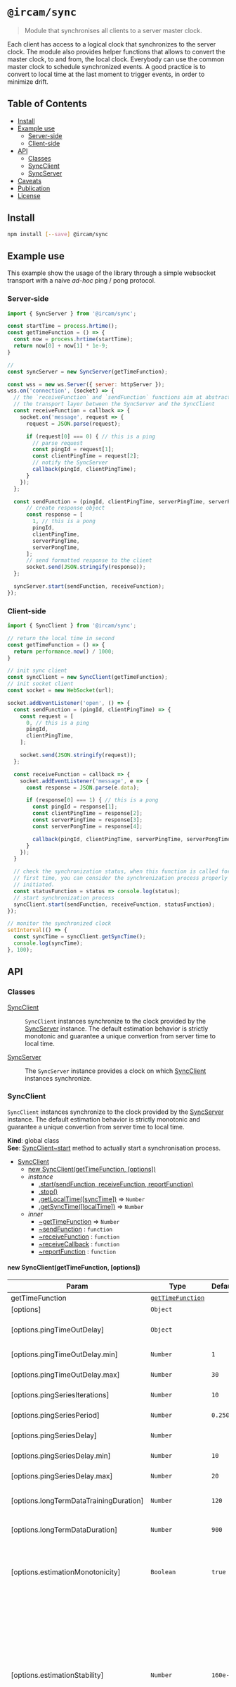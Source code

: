 # `@ircam/sync`

> Module that synchronises all clients to a server master clock. 

Each client has access to a logical clock that synchronizes to the server
clock. The module also provides helper functions that allows to convert the
master clock, to and from, the local clock. Everybody can use the common master
clock to schedule synchronized events. A good practice is to convert to local
time at the last moment to trigger events, in order to minimize drift.

## Table of Contents

<!-- toc -->

- [Install](#install)
- [Example use](#example-use)
  * [Server-side](#server-side)
  * [Client-side](#client-side)
- [API](#api)
  * [Classes](#classes)
  * [SyncClient](#syncclient)
  * [SyncServer](#syncserver)
- [Caveats](#caveats)
- [Publication](#publication)
- [License](#license)

<!-- tocstop -->

## Install

```sh
npm install [--save] @ircam/sync
```

## Example use

This example show the usage of the library through a simple websocket transport with a naive _ad-hoc_ ping / pong protocol.

### Server-side

```js
import { SyncServer } from '@ircam/sync';

const startTime = process.hrtime();
const getTimeFunction = () => {
  const now = process.hrtime(startTime);
  return now[0] + now[1] * 1e-9;
}

// 
const syncServer = new SyncServer(getTimeFunction);

const wss = new ws.Server({ server: httpServer });
wss.on('connection', (socket) => {
  // the `receiveFunction` and `sendFunction` functions aim at abstracting 
  // the transport layer between the SyncServer and the SyncClient
  const receiveFunction = callback => {
    socket.on('message', request => {
      request = JSON.parse(request);

      if (request[0] === 0) { // this is a ping
        // parse request
        const pingId = request[1];
        const clientPingTime = request[2];
        // notify the SyncServer
        callback(pingId, clientPingTime);
      }
    });
  };

  const sendFunction = (pingId, clientPingTime, serverPingTime, serverPongTime) => {
      // create response object
      const response = [
        1, // this is a pong
        pingId,
        clientPingTime,
        serverPingTime,
        serverPongTime,
      ];
      // send formatted response to the client
      socket.send(JSON.stringify(response));
  };

  syncServer.start(sendFunction, receiveFunction);
});
```

### Client-side

```js
import { SyncClient } from '@ircam/sync';

// return the local time in second
const getTimeFunction = () => {
  return performance.now() / 1000;
}

// init sync client
const syncClient = new SyncClient(getTimeFunction);
// init socket client
const socket = new WebSocket(url);

socket.addEventListener('open', () => {
  const sendFunction = (pingId, clientPingTime) => {
    const request = [
      0, // this is a ping
      pingId,
      clientPingTime,
    ];

    socket.send(JSON.stringify(request));
  };

  const receiveFunction = callback => {
    socket.addEventListener('message', e => {
      const response = JSON.parse(e.data);

      if (response[0] === 1) { // this is a pong
        const pingId = response[1];
        const clientPingTime = response[2];
        const serverPingTime = response[3];
        const serverPongTime = response[4];

        callback(pingId, clientPingTime, serverPingTime, serverPongTime);
      }
    });
  }

  // check the synchronization status, when this function is called for the 
  // first time, you can consider the synchronization process properly 
  // initiated.
  const statusFunction = status => console.log(status);
  // start synchronization process
  syncClient.start(sendFunction, receiveFunction, statusFunction);
});

// monitor the synchronized clock
setInterval(() => {
  const syncTime = syncClient.getSyncTime();
  console.log(syncTime);
}, 100);
```

## API

<!-- api -->

### Classes

<dl>
<dt><a href="#SyncClient">SyncClient</a></dt>
<dd><p><code>SyncClient</code> instances synchronize to the clock provided
by the <a href="#SyncServer">SyncServer</a> instance. The default estimation behavior is
strictly monotonic and guarantee a unique convertion from server time
to local time.</p>
</dd>
<dt><a href="#SyncServer">SyncServer</a></dt>
<dd><p>The <code>SyncServer</code> instance provides a clock on which <a href="#SyncClient">SyncClient</a>
instances synchronize.</p>
</dd>
</dl>

<a name="SyncClient"></a>

### SyncClient
`SyncClient` instances synchronize to the clock provided
by the [SyncServer](#SyncServer) instance. The default estimation behavior is
strictly monotonic and guarantee a unique convertion from server time
to local time.

**Kind**: global class  
**See**: [SyncClient~start](SyncClient~start) method to actually start a synchronisation
process.  

* [SyncClient](#SyncClient)
    * [new SyncClient(getTimeFunction, [options])](#new_SyncClient_new)
    * _instance_
        * [.start(sendFunction, receiveFunction, reportFunction)](#SyncClient+start)
        * [.stop()](#SyncClient+stop)
        * [.getLocalTime([syncTime])](#SyncClient+getLocalTime) ⇒ <code>Number</code>
        * [.getSyncTime([localTime])](#SyncClient+getSyncTime) ⇒ <code>Number</code>
    * _inner_
        * [~getTimeFunction](#SyncClient..getTimeFunction) ⇒ <code>Number</code>
        * [~sendFunction](#SyncClient..sendFunction) : <code>function</code>
        * [~receiveFunction](#SyncClient..receiveFunction) : <code>function</code>
        * [~receiveCallback](#SyncClient..receiveCallback) : <code>function</code>
        * [~reportFunction](#SyncClient..reportFunction) : <code>function</code>

<a name="new_SyncClient_new"></a>

#### new SyncClient(getTimeFunction, [options])

| Param | Type | Default | Description |
| --- | --- | --- | --- |
| getTimeFunction | [<code>getTimeFunction</code>](#SyncClient..getTimeFunction) |  |  |
| [options] | <code>Object</code> |  |  |
| [options.pingTimeOutDelay] | <code>Object</code> |  | range of duration (in seconds)   to consider a ping was not ponged back |
| [options.pingTimeOutDelay.min] | <code>Number</code> | <code>1</code> | min and max must be set   together |
| [options.pingTimeOutDelay.max] | <code>Number</code> | <code>30</code> | min and max must be set   together |
| [options.pingSeriesIterations] | <code>Number</code> | <code>10</code> | number of ping-pongs in a   series |
| [options.pingSeriesPeriod] | <code>Number</code> | <code>0.250</code> | interval (in seconds)   between pings in a series |
| [options.pingSeriesDelay] | <code>Number</code> |  | range of interval (in seconds)   between ping-pong series |
| [options.pingSeriesDelay.min] | <code>Number</code> | <code>10</code> | min and max must be set   together |
| [options.pingSeriesDelay.max] | <code>Number</code> | <code>20</code> | min and max must be set   together |
| [options.longTermDataTrainingDuration] | <code>Number</code> | <code>120</code> | duration of   training, in seconds, approximately, before using the estimate of clock   frequency |
| [options.longTermDataDuration] | <code>Number</code> | <code>900</code> | estimate synchronisation over   this duration, in seconds, approximately |
| [options.estimationMonotonicity] | <code>Boolean</code> | <code>true</code> | When `true`, the   estimation of the server time is strictly monotonic, and the maximum   instability of the estimated server time is then limited to   `options.estimationStability`. |
| [options.estimationStability] | <code>Number</code> | <code>160e-6</code> | This option applies   only when `options.estimationMonotonicity` is true. The adaptation to the   estimated server time is then limited by this positive value. 80e-6 (80   parts per million, PPM) is quite stable, and corresponds to the stability   of a conventional clock. 160e-6 is moderately adaptive, and corresponds   to the relative stability of 2 clocks; 500e-6 is quite adaptive, it   compensates 5 milliseconds in 1 second. It is the maximum value   (estimationStability must be lower than 500e-6). |

<a name="SyncClient+start"></a>

#### syncClient.start(sendFunction, receiveFunction, reportFunction)
Start a synchronisation process by registering the receive
function passed as second parameter. Then, send regular messages
to the server, using the send function passed as first parameter.

**Kind**: instance method of [<code>SyncClient</code>](#SyncClient)  

| Param | Type | Description |
| --- | --- | --- |
| sendFunction | [<code>sendFunction</code>](#SyncClient..sendFunction) |  |
| receiveFunction | [<code>receiveFunction</code>](#SyncClient..receiveFunction) | to register |
| reportFunction | [<code>reportFunction</code>](#SyncClient..reportFunction) | if defined, is called to   report the status, on each status change, and each time the estimation of   the synchronised time updates. |

<a name="SyncClient+stop"></a>

#### syncClient.stop()
Stop the synchronization process

**Kind**: instance method of [<code>SyncClient</code>](#SyncClient)  
<a name="SyncClient+getLocalTime"></a>

#### syncClient.getLocalTime([syncTime]) ⇒ <code>Number</code>
Get local time, or convert a synchronised time to a local time.

**Kind**: instance method of [<code>SyncClient</code>](#SyncClient)  
**Returns**: <code>Number</code> - local time, in seconds  

| Param | Type | Description |
| --- | --- | --- |
| [syncTime] | <code>Number</code> | Get local time according to given  given `syncTime`, if `syncTime` is not defined returns current local time. |

<a name="SyncClient+getSyncTime"></a>

#### syncClient.getSyncTime([localTime]) ⇒ <code>Number</code>
Get synchronised time, or convert a local time to a synchronised time.

**Kind**: instance method of [<code>SyncClient</code>](#SyncClient)  
**Returns**: <code>Number</code> - synchronised time, in seconds.  

| Param | Type | Description |
| --- | --- | --- |
| [localTime] | <code>Number</code> | Get sync time according to given  given `localTime`, if `localTime` is not defined returns current sync time. |

<a name="SyncClient..getTimeFunction"></a>

#### SyncClient~getTimeFunction ⇒ <code>Number</code>
**Kind**: inner typedef of [<code>SyncClient</code>](#SyncClient)  
**Returns**: <code>Number</code> - strictly monotonic, ever increasing, time in second. When
  possible the server code should define its own origin (i.e. `time=0`) in
  order to maximize the resolution of the clock for a long period of
  time. When `SyncServer~start` is called the clock should already be
  running (cf. `audioContext.currentTime` that needs user interaction to
  start)  
<a name="SyncClient..sendFunction"></a>

#### SyncClient~sendFunction : <code>function</code>
**Kind**: inner typedef of [<code>SyncClient</code>](#SyncClient)  
**See**: [receiveFunction](#SyncServer..receiveFunction)  

| Param | Type | Description |
| --- | --- | --- |
| pingId | <code>Number</code> | unique identifier |
| clientPingTime | <code>Number</code> | time-stamp of ping emission |

<a name="SyncClient..receiveFunction"></a>

#### SyncClient~receiveFunction : <code>function</code>
**Kind**: inner typedef of [<code>SyncClient</code>](#SyncClient)  
**See**: [sendFunction](#SyncServer..sendFunction)  

| Param | Type | Description |
| --- | --- | --- |
| receiveCallback | [<code>receiveCallback</code>](#SyncClient..receiveCallback) | called on each message   matching messageType. |

<a name="SyncClient..receiveCallback"></a>

#### SyncClient~receiveCallback : <code>function</code>
**Kind**: inner typedef of [<code>SyncClient</code>](#SyncClient)  

| Param | Type | Description |
| --- | --- | --- |
| pingId | <code>Number</code> | unique identifier |
| clientPingTime | <code>Number</code> | time-stamp of ping emission |
| serverPingTime | <code>Number</code> | time-stamp of ping reception |
| serverPongTime | <code>Number</code> | time-stamp of pong emission |

<a name="SyncClient..reportFunction"></a>

#### SyncClient~reportFunction : <code>function</code>
**Kind**: inner typedef of [<code>SyncClient</code>](#SyncClient)  

| Param | Type | Description |
| --- | --- | --- |
| report | <code>Object</code> |  |
| report.status | <code>String</code> | `new`, `startup`, `training` (offset   adaptation), or `sync` (offset and speed adaptation). |
| report.statusDuration | <code>Number</code> | duration since last status   change. |
| report.timeOffset | <code>Number</code> | time difference between local time and   sync time, in seconds. |
| report.frequencyRatio | <code>Number</code> | time ratio between local   time and sync time. |
| report.connection | <code>String</code> | `offline` or `online` |
| report.connectionDuration | <code>Number</code> | duration since last connection   change. |
| report.connectionTimeOut | <code>Number</code> | duration, in seconds, before   a time-out occurs. |
| report.travelDuration | <code>Number</code> | duration of a ping-pong round-trip,   in seconds, mean over the the last ping-pong series. |
| report.travelDurationMin | <code>Number</code> | duration of a ping-pong   round-trip, in seconds, minimum over the the last ping-pong series. |
| report.travelDurationMax | <code>Number</code> | duration of a ping-pong   round-trip, in seconds, maximum over the the last ping-pong series. |

<a name="SyncServer"></a>

### SyncServer
The `SyncServer` instance provides a clock on which [SyncClient](#SyncClient)
instances synchronize.

**Kind**: global class  
**See**: [SyncServer~start](SyncServer~start) method to
actually start a synchronisation process.  

* [SyncServer](#SyncServer)
    * [new SyncServer(function)](#new_SyncServer_new)
    * _instance_
        * [.start(sendFunction, receiveFunction)](#SyncServer+start)
        * [.getLocalTime([syncTime])](#SyncServer+getLocalTime) ⇒ <code>Number</code>
        * [.getSyncTime([localTime])](#SyncServer+getSyncTime) ⇒ <code>Number</code>
    * _inner_
        * [~getTimeFunction](#SyncServer..getTimeFunction) ⇒ <code>Number</code>
        * [~sendFunction](#SyncServer..sendFunction) : <code>function</code>
        * [~receiveFunction](#SyncServer..receiveFunction) : <code>function</code>
        * [~receiveCallback](#SyncServer..receiveCallback) : <code>function</code>

<a name="new_SyncServer_new"></a>

#### new SyncServer(function)

| Param | Type | Description |
| --- | --- | --- |
| function | [<code>getTimeFunction</code>](#SyncServer..getTimeFunction) | called to get the local time. It must return a time in seconds, monotonic, ever increasing. |

<a name="SyncServer+start"></a>

#### syncServer.start(sendFunction, receiveFunction)
Start a synchronisation process with a `SyncClient` by registering the
receive function passed as second parameter. On each received message,
send a reply using the function passed as first parameter.

**Kind**: instance method of [<code>SyncServer</code>](#SyncServer)  

| Param | Type |
| --- | --- |
| sendFunction | [<code>sendFunction</code>](#SyncServer..sendFunction) | 
| receiveFunction | [<code>receiveFunction</code>](#SyncServer..receiveFunction) | 

<a name="SyncServer+getLocalTime"></a>

#### syncServer.getLocalTime([syncTime]) ⇒ <code>Number</code>
Get local time, or convert a synchronised time to a local time.

**Kind**: instance method of [<code>SyncServer</code>](#SyncServer)  
**Returns**: <code>Number</code> - local time, in seconds  
**Note**: `getLocalTime` and `getSyncTime` are basically aliases on the server.  

| Param | Type | Description |
| --- | --- | --- |
| [syncTime] | <code>Number</code> | Get local time according to given  given `syncTime`, if `syncTime` is not defined returns current local time. |

<a name="SyncServer+getSyncTime"></a>

#### syncServer.getSyncTime([localTime]) ⇒ <code>Number</code>
Get synchronised time, or convert a local time to a synchronised time.

**Kind**: instance method of [<code>SyncServer</code>](#SyncServer)  
**Returns**: <code>Number</code> - synchronised time, in seconds.  
**Note**: `getLocalTime` and `getSyncTime` are basically aliases on the server.  

| Param | Type | Description |
| --- | --- | --- |
| [localTime] | <code>Number</code> | Get sync time according to given  given `localTime`, if `localTime` is not defined returns current sync time. |

<a name="SyncServer..getTimeFunction"></a>

#### SyncServer~getTimeFunction ⇒ <code>Number</code>
**Kind**: inner typedef of [<code>SyncServer</code>](#SyncServer)  
**Returns**: <code>Number</code> - monotonic, ever increasing, time in second. When possible
 the server code should define its own origin (i.e. `time=0`) in order to
 maximize the resolution of the clock for a long period of time. When
 `SyncServer~start` is called the clock should be running
 (cf. `audioContext.currentTime` that needs user interaction to start)  
**Example**  
```js
const startTime = process.hrtime();

const getTimeFunction = () => {
  const now = process.hrtime(startTime);
  return now[0] + now[1] * 1e-9;
};
```
<a name="SyncServer..sendFunction"></a>

#### SyncServer~sendFunction : <code>function</code>
**Kind**: inner typedef of [<code>SyncServer</code>](#SyncServer)  
**See**: [receiveFunction](#SyncClient..receiveFunction)  

| Param | Type | Description |
| --- | --- | --- |
| pingId | <code>Number</code> | unique identifier |
| clientPingTime | <code>Number</code> | time-stamp of ping emission |
| serverPingTime | <code>Number</code> | time-stamp of ping reception |
| serverPongTime | <code>Number</code> | time-stamp of pong emission |

<a name="SyncServer..receiveFunction"></a>

#### SyncServer~receiveFunction : <code>function</code>
**Kind**: inner typedef of [<code>SyncServer</code>](#SyncServer)  
**See**: [sendFunction](#SyncClient..sendFunction)  

| Param | Type | Description |
| --- | --- | --- |
| receiveCallback | [<code>receiveCallback</code>](#SyncServer..receiveCallback) | called on each message matching messageType. |

<a name="SyncServer..receiveCallback"></a>

#### SyncServer~receiveCallback : <code>function</code>
**Kind**: inner typedef of [<code>SyncServer</code>](#SyncServer)  

| Param | Type | Description |
| --- | --- | --- |
| pingId | <code>Number</code> | unique identifier |
| clientPingTime | <code>Number</code> | time-stamp of ping emission |


<!-- apistop -->

## Caveats

The synchronisation process is continuous: after a call to the `start` method,
it runs in the background. It is important to avoid blocking it, on the client
side and on the server side.

In many cases, running the sync process in another thread is not an option as
the local clock will be different accross threads or processes.

## Publication

For more information, you can read this [article] presented at the [Web Audio Conference 2016]:
> Jean-Philippe Lambert, Sébastien Robaszkiewicz, Norbert Schnell. Synchronisation for Distributed Audio Rendering over Heterogeneous Devices, in HTML5. 2nd Web Audio Conference, Apr 2016, Atlanta, GA, United States. ⟨hal-01304889⟩ - [https://hal.archives-ouvertes.fr/hal-01304889v1](https://hal.archives-ouvertes.fr/hal-01304889v1)

*Note: the stabilisation of the estimated synchronous time has been added after the publication of this article.*

## License

[BSD-3-Clause]. See the [LICENSE file].

[article]:  https://hal.archives-ouvertes.fr/hal-01304889v1
[BSD-3-Clause]: https://opensource.org/licenses/BSD-3-Clause
[LICENSE file]: ./LICENSE
[Web Audio Conference 2016]: http://webaudio.gatech.edu/
